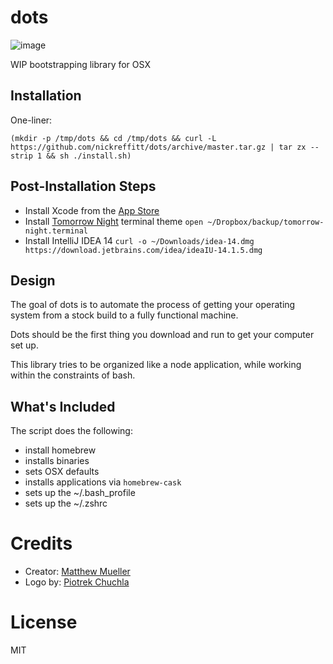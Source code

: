 # dots

![image](https://i.cloudup.com/RCpB-ASfme.png)

WIP bootstrapping library for OSX

## Installation

One-liner:

```
(mkdir -p /tmp/dots && cd /tmp/dots && curl -L
https://github.com/nickreffitt/dots/archive/master.tar.gz | tar zx --strip 1 && sh ./install.sh)
```

## Post-Installation Steps

- Install Xcode from the [App Store](https://itunes.apple.com/gb/app/xcode/id497799835?mt=12)
- Install [Tomorrow Night](https://github.com/chriskempson/tomorrow-theme) terminal theme `open ~/Dropbox/backup/tomorrow-night.terminal`
- Install IntelliJ IDEA 14 `curl -o ~/Downloads/idea-14.dmg https://download.jetbrains.com/idea/ideaIU-14.1.5.dmg`

## Design

The goal of dots is to automate the process of getting your operating system from a stock build to a fully functional machine.

Dots should be the first thing you download and run to get your computer set up.

This library tries to be organized like a node application, while working within the constraints of bash.

## What's Included

The script does the following:

- install homebrew
- installs binaries
- sets OSX defaults
- installs applications via `homebrew-cask`
- sets up the ~/.bash_profile
- sets up the ~/.zshrc

# Credits

* Creator: [Matthew Mueller](https://github.com/matthewmueller)
* Logo by: [Piotrek Chuchla](http://www.thenounproject.com/pchuchla/)

# License

MIT
